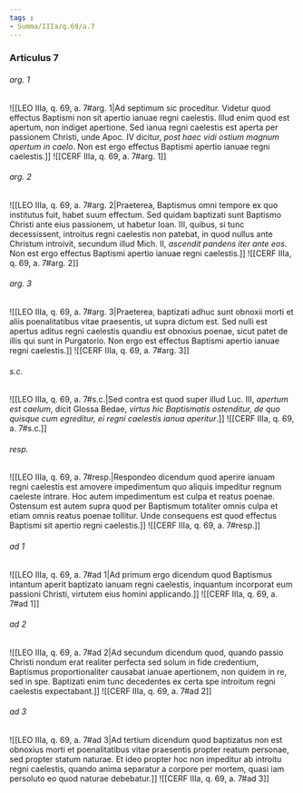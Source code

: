 ```yaml
---
tags : 
- Summa/IIIa/q.69/a.7
---
```


### Articulus 7

###### arg. 1
![[LEO IIIa, q. 69, a. 7#arg. 1|Ad septimum sic proceditur. Videtur quod effectus Baptismi non sit apertio ianuae regni caelestis. Illud enim quod est apertum, non indiget apertione. Sed ianua regni caelestis est aperta per passionem Christi, unde Apoc. IV dicitur, *post haec vidi ostium magnum apertum in caelo*. Non est ergo effectus Baptismi apertio ianuae regni caelestis.]]
![[CERF IIIa, q. 69, a. 7#arg. 1]]

###### arg. 2
![[LEO IIIa, q. 69, a. 7#arg. 2|Praeterea, Baptismus omni tempore ex quo institutus fuit, habet suum effectum. Sed quidam baptizati sunt Baptismo Christi ante eius passionem, ut habetur Ioan. III, quibus, si tunc decessissent, introitus regni caelestis non patebat, in quod nullus ante Christum introivit, secundum illud Mich. II, *ascendit pandens iter ante eos*. Non est ergo effectus Baptismi apertio ianuae regni caelestis.]]
![[CERF IIIa, q. 69, a. 7#arg. 2]]

###### arg. 3
![[LEO IIIa, q. 69, a. 7#arg. 3|Praeterea, baptizati adhuc sunt obnoxii morti et aliis poenalitatibus vitae praesentis, ut supra dictum est. Sed nulli est apertus aditus regni caelestis quandiu est obnoxius poenae, sicut patet de illis qui sunt in Purgatorio. Non ergo est effectus Baptismi apertio ianuae regni caelestis.]]
![[CERF IIIa, q. 69, a. 7#arg. 3]]

###### s.c.
![[LEO IIIa, q. 69, a. 7#s.c.|Sed contra est quod super illud Luc. III, *apertum est caelum*, dicit Glossa Bedae, *virtus hic Baptismatis ostenditur, de quo quisque cum egreditur, ei regni caelestis ianua aperitur*.]]
![[CERF IIIa, q. 69, a. 7#s.c.]]

###### resp.
![[LEO IIIa, q. 69, a. 7#resp.|Respondeo dicendum quod aperire ianuam regni caelestis est amovere impedimentum quo aliquis impeditur regnum caeleste intrare. Hoc autem impedimentum est culpa et reatus poenae. Ostensum est autem supra quod per Baptismum totaliter omnis culpa et etiam omnis reatus poenae tollitur. Unde consequens est quod effectus Baptismi sit apertio regni caelestis.]]
![[CERF IIIa, q. 69, a. 7#resp.]]

###### ad 1
![[LEO IIIa, q. 69, a. 7#ad 1|Ad primum ergo dicendum quod Baptismus intantum aperit baptizato ianuam regni caelestis, inquantum incorporat eum passioni Christi, virtutem eius homini applicando.]]
![[CERF IIIa, q. 69, a. 7#ad 1]]

###### ad 2
![[LEO IIIa, q. 69, a. 7#ad 2|Ad secundum dicendum quod, quando passio Christi nondum erat realiter perfecta sed solum in fide credentium, Baptismus proportionaliter causabat ianuae apertionem, non quidem in re, sed in spe. Baptizati enim tunc decedentes ex certa spe introitum regni caelestis expectabant.]]
![[CERF IIIa, q. 69, a. 7#ad 2]]

###### ad 3
![[LEO IIIa, q. 69, a. 7#ad 3|Ad tertium dicendum quod baptizatus non est obnoxius morti et poenalitatibus vitae praesentis propter reatum personae, sed propter statum naturae. Et ideo propter hoc non impeditur ab introitu regni caelestis, quando anima separatur a corpore per mortem, quasi iam persoluto eo quod naturae debebatur.]]
![[CERF IIIa, q. 69, a. 7#ad 3]]

